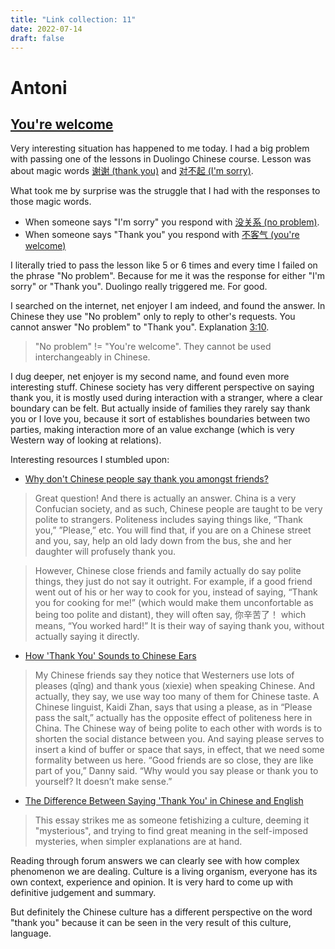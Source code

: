 ```yaml
---
title: "Link collection: 11"
date: 2022-07-14
draft: false
---
```


# Antoni

## [You're welcome](https://www.youtube.com/watch?v=79DijItQXMM)

Very interesting situation has happened to me today. I had a big problem with passing one of the lessons in Duolingo Chinese course. Lesson was about magic words [谢谢 (thank you)](https://www.mdbg.net/chinese/dictionary?page=worddict&wdrst=0&wdqb=thank+you) and [对不起 (I'm sorry)](https://www.mdbg.net/chinese/dictionary?page=worddict&wdrst=0&wdqb=excuse+me). 

What took me by surprise was the struggle that I had with the responses to those magic words. 
- When someone says "I'm sorry" you respond with [没关系 (no problem)](没关系). 
- When someone says "Thank you" you respond with [不客气 (you're welcome)](不客气)

I literally tried to pass the lesson like 5 or 6 times and every time I failed on the phrase "No problem". Because for me it was the response for either "I'm sorry" or "Thank you". Duolingo really triggered me. For good.

I searched on the internet, net enjoyer I am indeed, and found the answer. In Chinese they use "No problem" only to reply to other's requests. You cannot answer "No problem" to "Thank you". Explanation [3:10](https://www.youtube.com/watch?v=M_j7sxxW078).

> "No problem" != "You're welcome". They cannot be used interchangeably in Chinese.

I dug deeper, net enjoyer is my second name, and found even more interesting stuff. Chinese society has very different perspective on saying thank you, it is mostly used during interaction with a stranger, where a clear boundary can be felt. But actually inside of families they rarely say thank you or I love you, because it sort of establishes boundaries between two parties, making interaction more of an value exchange (which is very Western way of looking at relations). 

Interesting resources I stumbled upon:  
- [Why don't Chinese people say thank you amongst friends?](https://www.quora.com/Why-dont-Chinese-people-say-thank-you-amongst-friends)

> Great question! And there is actually an answer. China is a very Confucian society, and as such, Chinese people are taught to be very polite to strangers. Politeness includes saying things like, “Thank you,” ”Please,” etc. You will find that, if you are on a Chinese street and you, say, help an old lady down from the bus, she and her daughter will profusely thank you.

> However, Chinese close friends and family actually do say polite things, they just do not say it outright. For example, if a good friend went out of his or her way to cook for you, instead of saying, “Thank you for cooking for me!” (which would make them unconfortable as being too polite and distant), they will often say, 你辛苦了！ which means, “You worked hard!” It is their way of saying thank you, without actually saying it directly.

- [How 'Thank You' Sounds to Chinese Ears](https://www.theatlantic.com/international/archive/2015/06/thank-you-chinese/395660/)

> My Chinese friends say they notice that Westerners use lots of pleases (qǐng) and thank yous (xiexie) when speaking Chinese. And actually, they say, we use way too many of them for Chinese taste. A Chinese linguist, Kaidi Zhan, says that using a please, as in “Please pass the salt,” actually has the opposite effect of politeness here in China. The Chinese way of being polite to each other with words is to shorten the social distance between you. And saying please serves to insert a kind of buffer or space that says, in effect, that we need some formality between us here. “Good friends are so close, they are like part of you,” Danny said. “Why would you say please or thank you to yourself? It doesn’t make sense.”

- [The Difference Between Saying 'Thank You' in Chinese and English](https://news.ycombinator.com/item?id=9710950)

> This essay strikes me as someone fetishizing a culture, deeming it "mysterious", and trying to find great meaning in the self-imposed mysteries, when simpler explanations are at hand. 

Reading through forum answers we can clearly see with how complex phenomenon we are dealing. Culture is a living organism, everyone has its own context, experience and opinion. It is very hard to come up with definitive judgement and summary. 

But definitely the Chinese culture has a different perspective on the word "thank you" because it can be seen in the very result of this culture, language.





